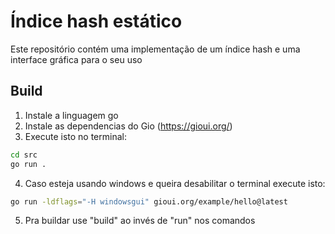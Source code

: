 # Índice hash estático
Este repositório contém uma implementação de um índice hash e uma interface gráfica para o seu uso

## Build
1. Instale a linguagem go
2. Instale as dependencias do Gio (https://gioui.org/)
3. Execute isto no terminal:
```sh
cd src
go run .
```

4. Caso esteja usando windows e queira desabilitar o terminal execute isto:
```sh
go run -ldflags="-H windowsgui" gioui.org/example/hello@latest
```

5. Pra buildar use "build" ao invés de "run" nos comandos
